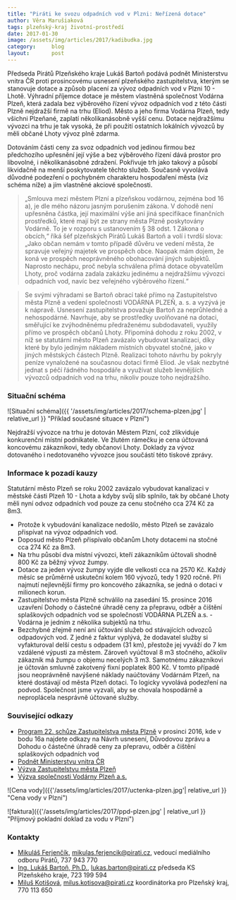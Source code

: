```yaml
---
title: "Piráti ke svozu odpadních vod v Plzni: Neřízená dotace"
author: Věra Marušiaková
tags: plzeňský-kraj životní-prostředí
date: 2017-01-30
image: /assets/img/articles/2017/kadibudka.jpg
category:     blog
layout:       post
---
```


Předseda Pirátů Plzeňského kraje Lukáš Bartoň podává podnět Ministerstvu vnitra ČR proti prosincovému usnesení plzeňského zastupitelstva, kterým se stanovuje dotace a způsob placení za vývoz odpadních vod v Plzni 10 - Lhotě. Výhradní příjemce dotace je městem vlastněná společnost Vodárna Plzeň, která zadala bez výběrového řízení vývoz odpadních vod z této části Plzně nejdražší firmě na trhu (Eliod). Město a jeho firma Vodárna Plzeň, tedy všichni Plzeňané, zaplatí několikanásobně vyšší cenu. Dotace nejdražšímu vývozci na trhu je tak vysoká, že při použití ostatních lokálních vývozců by měli občané Lhoty vývoz plně zdarma.

Dotováním části ceny za svoz odpadních vod jedinou firmou bez předchozího upřesnění její výše a bez výběrového řízení dává prostor pro libovolné, i několikanásobné zdražení. Pokřivuje trh jako takový a působí likvidačně na menší poskytovatele těchto služeb. Současně vyvolává důvodné podezření o pochybném charakteru hospodaření města (viz schéma níže) a jím vlastněné akciové společnosti.

> „Smlouva mezi městem Plzní a plzeňskou vodárnou, zejména bod 16 a), je dle mého názoru jasným porušením zákona. V dohodě není upřesněna částka, její maximální výše ani jiná specifikace finančních prostředků, které mají být ze strany města Plzně poskytovány Vodárně. To je v rozporu s ustanovením § 38 odst. 1 Zákona o obcích,“ říká šéf plzeňských Pirátů Lukáš Bartoň a volí i tvrdší slova: „Jako občan nemám v tomto případě důvěru ve vedení města, že spravuje veřejný majetek ve prospěch obce. Naopak mám dojem, že koná ve prospěch neoprávněného obohacování jiných subjektů. Naprosto nechápu, proč nebyla schválena přímá dotace obyvatelům Lhoty, proč vodárna zadala zakázku jedinému a nejdražšímu vývozci odpadních vod, navíc bez veřejného výběrového řízení.“

> Se svými výhradami se Bartoň obrací také přímo na Zastupitelstvo města Plzně a vedení společnosti VODÁRNA PLZEŇ, a. s. a vyzývá je k nápravě. Usnesení zastupitelstva považuje Bartoň za neprůhledné a nehospodárné. Navrhuje, aby se prostředky uvolňované na dotaci, směřující ke zvýhodněnému předraženému subdodavateli, využily přímo ve prospěch občanů Lhoty. Připomíná dohodu z roku 2002, v níž se statutární město Plzeň zavázalo vybudovat kanalizaci, díky které by bylo jediným nákladem místních obyvatel stočné, jako v jiných městských částech Plzně. Realizaci tohoto návrhu by pokryly peníze vynaložené na současnou dotaci firmě Eliod. Je však nezbytné jednat s péčí řádného hospodáře a využívat služeb levnějších vývozců odpadních vod na trhu, nikoliv pouze toho nejdražšího.

### Situační schéma

![Situační schéma]({{ '/assets/img/articles/2017/schema-plzen.jpg' | relative_url }} "Příklad současné situace v Plzni")

Nejdražší vývozce na trhu je dotován Městem Plzní, což zlikviduje konkurenční místní podnikatele. Ve žlutém rámečku je cena účtovaná koncovému zákazníkovi, tedy občanovi Lhoty. Doklady za vývoz dotovaného i nedotovaného vývozce jsou součástí této tiskové zprávy.

### Informace k pozadí kauzy

Statutární město Plzeň se roku 2002 zavázalo vybudovat kanalizaci v městské části Plzeň 10 - Lhota a kdyby svůj slib splnilo, tak by občané Lhoty měli nyní odvoz odpadních vod pouze za cenu stočného cca 274 Kč za 8m3.

* Protože k vybudování kanalizace nedošlo, město Plzeň se zavázalo přispívat na vývoz odpadních vod.
* Doposud město Plzeň přispívalo občanům Lhoty dotacemi na stočné cca 274 Kč za 8m3.
* Na trhu působí dva místní vývozci, kteří zákazníkům účtovali shodně 800 Kč za běžný vývoz žumpy.
* Dotace za jeden vývoz žumpy vyjde dle velkosti cca na 2570 Kč. Každý měsíc se průměrně uskuteční kolem 160 vývozů, tedy 1 920 ročně. Při najmutí nejlevnější firmy pro koncového zákazníka, se jedná o dotaci v milionech korun.
* Zastupitelstvo města Plzně schválilo na zasedání 15. prosince 2016 uzavření Dohody o částečné úhradě ceny za přepravu, odběr a čištění splaškových odpadních vod se společností VODÁRNA PLZEŇ a.s. - Vodárna je jedním z několika subjektů na trhu.
* Bezchybné zřejmě není ani účtování služeb od stávajících odvozců odpadových vod. Z jedné z faktur vyplývá, že dodavatel služby si vyfakturoval delší cestu s odpadem (31 km), přestože jej vyváží do 7 km vzdálené výpusti za městem. Zároveň vyúčtoval 8 m3 stočného, ačkoliv zákazník má žumpu o objemu necelých 3 m3. Samotnému zákazníkovi je účtován smluvně zakotvený fixní poplatek 800 Kč. V tomto případě jsou neoprávněně navýšené náklady naúčtovány Vodárnám Plzeň, na které dostávají od města Plzeň dotaci. To logicky vyvolává podezření na podvod. Společnost jsme vyzvali, aby se chovala hospodárně a neproplácela nesprávně účtované služby.

### Související odkazy

* [Program 22. schůze Zastupitelstva města Plzně](https://usneseni.plzen.eu/index.php?page=podklady&id=1732) v prosinci 2016, kde v bodu 16a najdete odkazy na Návrh usnesení, Důvodovou zprávu a Dohodu o částečné úhradě ceny za přepravu, odběr a čištění splaškových odpadních vod
* [Podnět Ministerstvu vnitra ČR](https://www.pirati.cz/_media/tiskove-zpravy/ministerstvo_vnitra_cr.pdf)
* [Výzva Zastupitelstvu města Plzeň](https://www.pirati.cz/_media/tiskove-zpravy/statutarni_mesto_plzen.pdf)
* [Výzva společnosti Vodárny Plzeň a.s.](https://www.pirati.cz/_media/tiskove-zpravy/vodarna_plzen_a.pdf)

![Cena vody]({{'/assets/img/articles/2017/uctenka-plzen.jpg'| relative_url }} "Cena vody v Plzni")

![faktura]({{'/assets/img/articles/2017/ppd-plzen.jpg' | relative_url }} "Příjmový pokladní doklad za vodu v Plzni")

### Kontakty

* [Mikuláš Ferjenčík](), [mikulas.ferjencik@pirati.cz](mailto:mikulas.ferjencik@pirati.cz), vedoucí mediálního odboru Pirátů, 737 943 770
* [Ing. Lukáš Bartoň, Ph.D.](https://www.pirati.cz/people/lukas_barton), [lukas.barton@pirati.cz](mailto:lukas.barton@pirati.cz) předseda KS Plzeňského kraje, 723 199 594
* [Miluš Kotišová](), [milus.kotisova@pirati.cz](mailto:milus.kotisova@pirati.cz) koordinátorka pro Plzeňský kraj, 770 113 650
